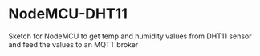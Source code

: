 # NodeMCU-DHT11
Sketch for NodeMCU to get temp and humidity values from DHT11 sensor and feed the values to an MQTT broker
